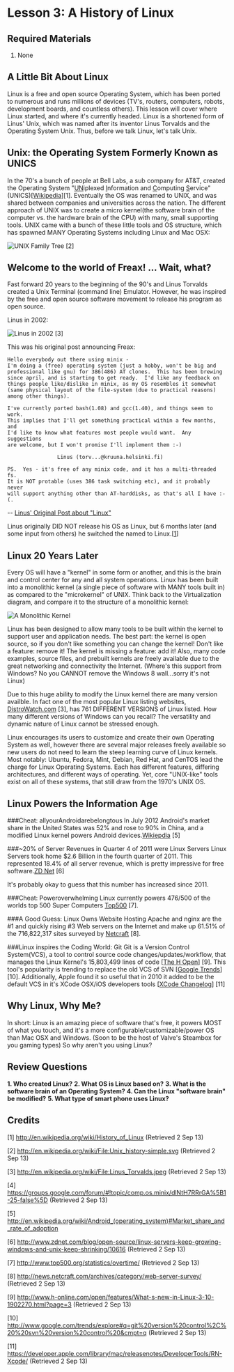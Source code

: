 Lesson 3: A History of Linux
============================
Required Materials
------------------
1. None

A Little Bit About Linux
------------------------
Linux is a free and open source Operating System, which has been ported to numerous and runs millions of devices (TV's, routers, computers, robots, development boards, and countless others).
This lesson will cover where Linux started, and where it's currently headed. 
Linux is a shortened form of Linus' Unix, which was named after its inventor Linus Torvalds and the Operating System Unix.
Thus, before we talk Linux, let's talk Unix.

Unix: the Operating System Formerly Known as UNICS
--------------------------------------------------
In the 70's a bunch of people at Bell Labs, a sub company for AT&T, created the Operating System "<u>UN</u>iplexed <u>I</u>nformation and <u>C</u>omputing <u>S</u>ervice" (UNICS)\[[Wikipedia][1]\]\[1\].
Eventually the OS was renamed to UNIX, and was shared between companies and universities across the nation.
The different approach of UNIX was to create a micro kernel(the software brain of the computer vs. the hardware brain of the CPU) with many, small supporting tools.
UNIX came with a bunch of these little tools and OS structure, which has spawned MANY Operating Systems including Linux and Mac OSX:

![UNIX Family Tree](./01_Family_Tree.png) \[2\]

Welcome to the world of Freax! ... Wait, what?
----------------------------------------------
Fast forward 20 years to the beginning of the 90's and Linus Torvalds created a Unix Terminal (command line) Emulator.
However, he was inspired by the free and open source software movement to release his program as open source.

Linus in 2002:

![Linus in 2002](./03_Linus_Torvalds.jpeg) \[3\]

This was his original post announcing Freax:
```
Hello everybody out there using minix -
I'm doing a (free) operating system (just a hobby, won't be big and
professional like gnu) for 386(486) AT clones.  This has been brewing
since april, and is starting to get ready.  I'd like any feedback on
things people like/dislike in minix, as my OS resembles it somewhat
(same physical layout of the file-system (due to practical reasons)
among other things).

I've currently ported bash(1.08) and gcc(1.40), and things seem to work. 
This implies that I'll get something practical within a few months, and
I'd like to know what features most people would want.  Any suggestions
are welcome, but I won't promise I'll implement them :-)

                Linus (torv...@kruuna.helsinki.fi)

PS.  Yes - it's free of any minix code, and it has a multi-threaded fs. 
It is NOT protable (uses 386 task switching etc), and it probably never
will support anything other than AT-harddisks, as that's all I have :-(. 
```
-- [Linus' Original Post about "Linux"][4]

Linus originally DID NOT release his OS as Linux, but 6 months later (and some input from others) he switched the named to Linux.\[[1]\]

Linux 20 Years Later
--------------------
Every OS will have a "kernel" in some form or another, and this is the brain and control center for any and all system operations.
Linux has been built into a monolithic kernel (a single piece of software with MANY tools built in) as compared to the "microkernel" of UNIX.
Think back to the Virtualization diagram, and compare it to the structure of a monolithic kernel:

![A Monolithic Kernel](./02_Kernels_.png)

Linux has been designed to allow many tools to be built within the kernel to support user and application needs.
The best part: the kernel is open source, so if you don't like something you can change the kernel!
Don't like a feature: remove it!
The kernel is missing a feature: add it!
Also, many code examples, source files, and prebuilt kernels are freely available due to the great networking and connectivity the Internet.
(Where's this support from Windows? No you CANNOT remove the Windows 8 wall...sorry it's not Linux)

Due to this huge ability to modify the Linux kernel there are many version availble.
In fact one of the most popular Linux listing websites, [DistroWatch.com](http://distrowatch.com/) \[3\], has 761 DIFFERENT VERSIONS of Linux listed.
How many different versions of Windows can you recall?
The versatility and dynamic nature of Linux cannot be stressed enough.

Linux encourages its users to customize and create their own Operating System as well, however there are several major releases freely available so new users do not need to learn the steep learning curve of Linux kernels.
Most notably: Ubuntu, Fedora, Mint, Debian, Red Hat, and CenTOS lead the charge for Linux Operating Systems.
Each has different features, differing architectures, and different ways of operating.
Yet, core "UNIX-like" tools exist on all of these systems, that still draw from the 1970's UNIX OS.

Linux Powers the Information Age
--------------------------------
###Cheat: allyourAndroidarebelongtous 
In July 2012 Android's market share in the United States was 52% and rose to 90% in China, and a modified Linux kernel powers Android devices.[Wikiepdia][5] \[5\]

###~20% of Server Revenues in Quarter 4 of 2011 were Linux Servers
Linux Servers took home $2.6 Billion in the fourth quarter of 2011.
This represented 18.4% of all server revenue, which is pretty impressive for free software.[ZD Net][6] \[6\]

It's probably okay to guess that this number has increased since 2011.

###Cheat: Poweroverwhelming
Linux currently powers 476/500 of the worlds top 500 Super Computers [Top500][7] \[7\].

###A Good Guess: Linux Owns Website Hosting
Apache and nginx are the #1 and quickly rising #3 Web servers on the Internet and make up 61.51% of the 716,822,317 sites surveyed by [Netcraft][8] \[8\].

###Linux inspires the Coding World: Git
Git is a Version Control System(VCS), a tool to control source code changes/updates/workflow, that manages the Linux Kernel's 15,803,499 lines of code \[[The H Open][9]\] \[9\].
This tool's popularity is trending to replace the old VCS of SVN \[[Google Trends][10]\] \[10\].
Additionally, Apple found it so useful that in 2010 it added to be the default VCS in it's XCode OSX/iOS developers tools \[[XCode Changelog][11]\] \[11\]

Why Linux, Why Me?
------------------
In short: Linux is an amazing piece of software that's free, it powers MOST of what you touch, and it's a more configurable/customizable/power OS than Mac OSX and Windows.
(Soon to be the host of Valve's Steambox for you gaming types)
So why aren't you using Linux?

Review Questions
----------------
**1. Who created Linux?**
**2. What OS is Linux based on?**
**3. What is the software brain of an Operating System?**
**4. Can the Linux "software brain" be modified?**
**5. What type of smart phone uses Linux?**

Credits
-------
\[1\] http://en.wikipedia.org/wiki/History_of_Linux (Retrieved 2 Sep 13)

\[2\] http://en.wikipedia.org/wiki/File:Unix_history-simple.svg (Retrieved 2 Sep 13)

\[3\] http://en.wikipedia.org/wiki/File:Linus_Torvalds.jpeg (Retrieved 2 Sep 13)

\[4\] https://groups.google.com/forum/#!topic/comp.os.minix/dlNtH7RRrGA%5B1-25-false%5D (Retrieved 2 Sep 13)

\[5\] http://en.wikipedia.org/wiki/Android_(operating_system)#Market_share_and_rate_of_adoption

\[6\] http://www.zdnet.com/blog/open-source/linux-servers-keep-growing-windows-and-unix-keep-shrinking/10616 (Retrieved 2 Sep 13)

\[7\] http://www.top500.org/statistics/overtime/ (Retrieved 2 Sep 13)

\[8\] http://news.netcraft.com/archives/category/web-server-survey/ (Retrieved 2 Sep 13)

\[9\] http://www.h-online.com/open/features/What-s-new-in-Linux-3-10-1902270.html?page=3 (Retrieved 2 Sep 13)

\[10\] http://www.google.com/trends/explore#q=git%20version%20control%2C%20%20svn%20version%20control%20&cmpt=q (Retrieved 2 Sep 13)

\[11\] https://developer.apple.com/library/mac/releasenotes/DeveloperTools/RN-Xcode/ (Retrieved 2 Sep 13)

[1]:http://en.wikipedia.org/wiki/History_of_Linux
[2]:http://en.wikipedia.org/wiki/File:Unix_history-simple.svg
[3]:http://en.wikipedia.org/wiki/File:Linus_Torvalds.jpeg
[4]:https://groups.google.com/forum/#!topic/comp.os.minix/dlNtH7RRrGA%5B1-25-false%5D
[5]:http://en.wikipedia.org/wiki/Android_(operating_system)#Market_share_and_rate_of_adoption
[6]:http://www.zdnet.com/blog/open-source/linux-servers-keep-growing-windows-and-unix-keep-shrinking/10616
[7]:http://www.top500.org/statistics/overtime/
[8]:http://news.netcraft.com/archives/category/web-server-survey/
[9]:http://www.h-online.com/open/features/What-s-new-in-Linux-3-10-1902270.html?page=3 
[10]:http://www.google.com/trends/explore#q=git%20version%20control%2C%20%20svn%20version%20control%20&cmpt=q
[11]:https://developer.apple.com/library/mac/releasenotes/DeveloperTools/RN-Xcode/